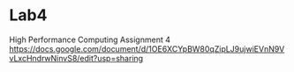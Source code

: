 # Lab4
High Performance Computing Assignment 4
https://docs.google.com/document/d/1OE6XCYpBW80qZipLJ9ujwiEVnN9VvLxcHndrwNinvS8/edit?usp=sharing
